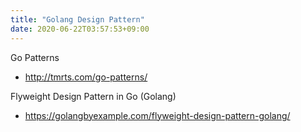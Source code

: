 ```yaml
---
title: "Golang Design Pattern"
date: 2020-06-22T03:57:53+09:00
---
```


Go Patterns
 - http://tmrts.com/go-patterns/

Flyweight Design Pattern in Go (Golang)
 - https://golangbyexample.com/flyweight-design-pattern-golang/